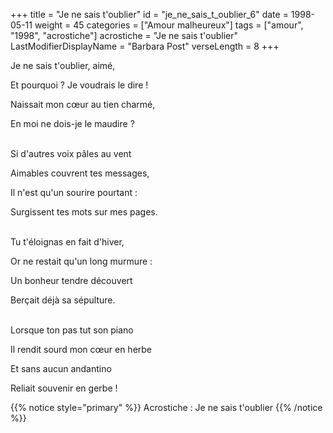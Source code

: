 +++
title = "Je ne sais t'oublier"
id = "je_ne_sais_t_oublier_6"
date = 1998-05-11
weight = 45
categories = ["Amour malheureux"]
tags = ["amour", "1998", "acrostiche"]
acrostiche = "Je ne sais t'oublier"
LastModifierDisplayName = "Barbara Post"
verseLength = 8
+++

Je ne sais t'oublier, aimé,

Et pourquoi ? Je voudrais le dire !

Naissait mon cœur au tien charmé,

En moi ne dois-je le maudire ?

 \
Si d'autres voix pâles au vent

Aimables couvrent tes messages,

Il n'est qu'un sourire pourtant :

Surgissent tes mots sur mes pages.

 \
Tu t'éloignas en fait d'hiver,

Or ne restait qu'un long murmure :

Un bonheur tendre découvert

Berçait déjà sa sépulture.

 \
Lorsque ton pas tut son piano

Il rendit sourd mon cœur en herbe

Et sans aucun andantino

Reliait souvenir en gerbe !

{{% notice style="primary" %}}
Acrostiche : Je ne sais t'oublier
{{% /notice %}}
